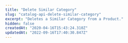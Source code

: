 ```yaml
---
title: "Delete Similar Category"
slug: "catalog-api-delete-similar-category"
excerpt: "Deletes a Similar Category from a Product."
hidden: false
createdAt: "2020-04-16T15:43:24.310Z"
updatedAt: "2022-09-16T17:40:30.847Z"
---
```

